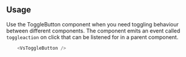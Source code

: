 ## Usage

Use the ToggleButton component when you need toggling behaviour between different components. The
component emits an event called `toggleaction` on click that can be listened for in a parent component.

```js
    <VsToggleButton />
```
